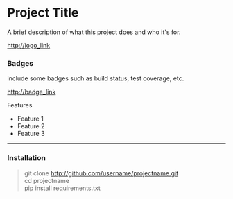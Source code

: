 # Project Title

A brief description of what this project does and who it's for.

<http://logo_link>
### Badges
include some badges such as build status, test coverage, etc.

<http://badge_link>

Features

- Feature 1
- Feature 2
- Feature 3
---
### Installation
> git clone http://github.com/username/projectname.git </br> cd projectname </br> pip install requirements.txt
